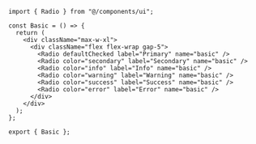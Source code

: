﻿```tsx
import { Radio } from "@/components/ui";

const Basic = () => {
  return (
    <div className="max-w-xl">
      <div className="flex flex-wrap gap-5">
        <Radio defaultChecked label="Primary" name="basic" />
        <Radio color="secondary" label="Secondary" name="basic" />
        <Radio color="info" label="Info" name="basic" />
        <Radio color="warning" label="Warning" name="basic" />
        <Radio color="success" label="Success" name="basic" />
        <Radio color="error" label="Error" name="basic" />
      </div>
    </div>
  );
};

export { Basic };

```
